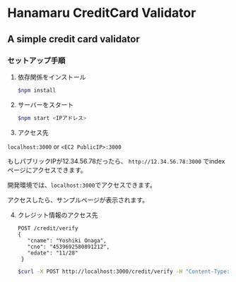 # Hanamaru CreditCard Validator

## A simple credit card validator

### セットアップ手順

1. 依存関係をインストール

   ```bash
   $npm install
   ```

2. サーバーをスタート

   ```bash
   $npm start <IPアドレス>
   ```

3. アクセス先

  `localhost:3000` or `<EC2 PublicIP>:3000`

  もしパブリックIPが12.34.56.78だったら、
  `http://12.34.56.78:3000`
  でindexページにアクセスできます。

  開発環境では、`localhost:3000`でアクセスできます。

  アクセスしたら、サンプルページが表示されます。

4. クレジット情報のアクセス先

   ```text
   POST /credit/verify
   {
      "cname": "Yoshiki Onaga",
      "cno": "4539692580891212",
      "edate": "11/28"
    }
    ```

    ```bash
    $curl -X POST http://localhost:3000/credit/verify -H "Content-Type: application/json" -d '{"cname": "Yoshiki Onaga", "cno": "4539692580891212", "edate": "11/28"}'
    ```

